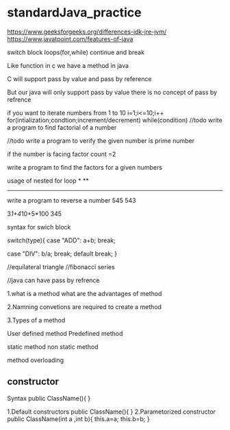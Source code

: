# standardJava_practice


https://www.geeksforgeeks.org/differences-jdk-jre-jvm/
https://www.javatpoint.com/features-of-java

switch block
loops(for,while)
continue and break

Like function in c we have a method in java

C will support pass by value and pass by reference

But our java will only support pass by value there is no concept of pass by refrence

if you want to iterate numbers from 1 to 10
i=1;i<=10;i++
for(intialization;condtion;increment/decrement)
while(condition)
//todo
write a program to find factorial of a number

//todo
write a program to verify the given number is prime number

if the number is facing factor count =2

write a program to find the factors for a given numbers

usage of nested for loop
*
**
***


write a program to reverse a number
545
543

3*1+4*10+5*100
345

syntax for swich block

switch(type){
case "ADD":
a+b;
break;

case "DIV":
b/a;
break;
default 
break;
}

//equilateral triangle
//fibonacci series


//java can have pass by refrence

1.what is a method
what are the advantages of method

2.Namning convetions are required to create a method

3.Types of a method

User defined method
Predefined method

static method
non static method

method overloading

constructor 
-----------
Syntax
public ClassName(){
}

1.Default constructors
public ClassName(){
}
2.Parametorized constructor
public ClassName(int a ,int b){
this.a=a;
this.b=b;
}





